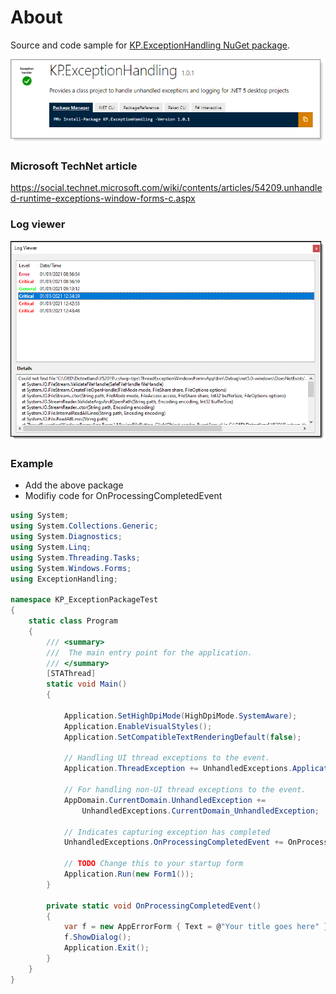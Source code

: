 # About



Source and code sample for [KP.ExceptionHandling NuGet package](https://www.nuget.org/packages/KP.ExceptionHandling/).

![screen](assets/nugetpackage1.png)

### Microsoft TechNet article
https://social.technet.microsoft.com/wiki/contents/articles/54209.unhandled-runtime-exceptions-window-forms-c.aspx

### Log viewer

![screen](assets/LogViewer.png)

###  Example 

- Add the above package
- Modifiy code for OnProcessingCompletedEvent 

```csharp
using System;
using System.Collections.Generic;
using System.Diagnostics;
using System.Linq;
using System.Threading.Tasks;
using System.Windows.Forms;
using ExceptionHandling;

namespace KP_ExceptionPackageTest
{
    static class Program
    {
        /// <summary>
        ///  The main entry point for the application.
        /// </summary>
        [STAThread]
        static void Main()
        {

            Application.SetHighDpiMode(HighDpiMode.SystemAware);
            Application.EnableVisualStyles();
            Application.SetCompatibleTextRenderingDefault(false);

            // Handling UI thread exceptions to the event.
            Application.ThreadException += UnhandledExceptions.Application_ThreadException;

            // For handling non-UI thread exceptions to the event. 
            AppDomain.CurrentDomain.UnhandledException +=
                UnhandledExceptions.CurrentDomain_UnhandledException;

            // Indicates capturing exception has completed
            UnhandledExceptions.OnProcessingCompletedEvent += OnProcessingCompletedEvent;

            // TODO Change this to your startup form
            Application.Run(new Form1());
        }

        private static void OnProcessingCompletedEvent()
        {
            var f = new AppErrorForm { Text = @"Your title goes here" };
            f.ShowDialog();
            Application.Exit();
        }
    }
}

```